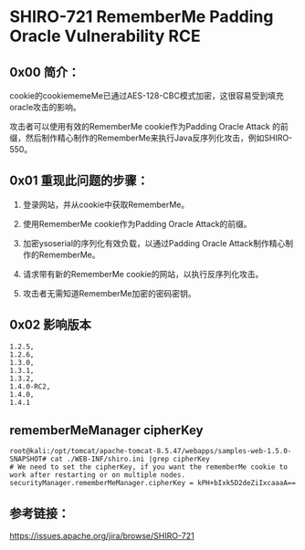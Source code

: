 # SHIRO-721 RememberMe Padding Oracle Vulnerability RCE

## 0x00 简介：

cookie的cookiememeMe已通过AES-128-CBC模式加密，这很容易受到填充oracle攻击的影响。

攻击者可以使用有效的RememberMe cookie作为Padding Oracle Attack 的前缀，然后制作精心制作的RememberMe来执行Java反序列化攻击，例如SHIRO-550。

## 0x01 重现此问题的步骤：

1. 登录网站，并从cookie中获取RememberMe。

2. 使用RememberMe cookie作为Padding Oracle Attack的前缀。

3. 加密ysoserial的序列化有效负载，以通过Padding Oracle Attack制作精心制作的RememberMe。

4. 请求带有新的RememberMe cookie的网站，以执行反序列化攻击。

5. 攻击者无需知道RememberMe加密的密码密钥。

## 0x02 影响版本

```
1.2.5, 
1.2.6, 
1.3.0, 
1.3.1, 
1.3.2, 
1.4.0-RC2, 
1.4.0, 
1.4.1
```
## rememberMeManager cipherKey
```
root@kali:/opt/tomcat/apache-tomcat-8.5.47/webapps/samples-web-1.5.0-SNAPSHOT# cat ./WEB-INF/shiro.ini |grep cipherKey
# We need to set the cipherKey, if you want the rememberMe cookie to work after restarting or on multiple nodes.
securityManager.rememberMeManager.cipherKey = kPH+bIxk5D2deZiIxcaaaA==
```

## 参考链接：

https://issues.apache.org/jira/browse/SHIRO-721
